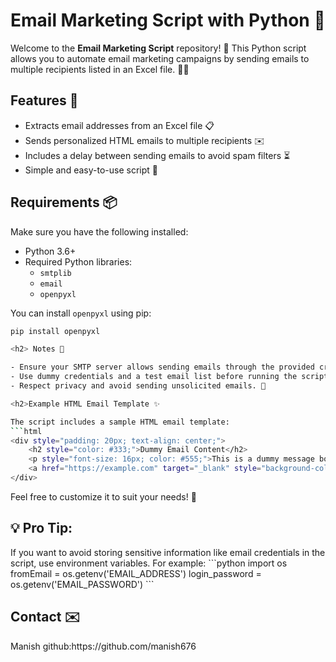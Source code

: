 <h1>Email Marketing Script with Python 📧</h1>

Welcome to the **Email Marketing Script** repository! 🚀 This Python script allows you to automate email marketing campaigns by sending emails to multiple recipients listed in an Excel file. 💼✨

 <h2>Features 🌟</h2>

- Extracts email addresses from an Excel file 📋
- Sends personalized HTML emails to multiple recipients ✉️
- Includes a delay between sending emails to avoid spam filters ⏳
- Simple and easy-to-use script 🔧

<h2>Requirements 📦</h2>

Make sure you have the following installed:

- Python 3.6+
- Required Python libraries:
  - `smtplib`
  - `email`
  - `openpyxl`

You can install `openpyxl` using pip:
```bash
pip install openpyxl

<h2> Notes 📝

- Ensure your SMTP server allows sending emails through the provided credentials.
- Use dummy credentials and a test email list before running the script with real data. 🛡️
- Respect privacy and avoid sending unsolicited emails. 🙏

<h2>Example HTML Email Template ✨

The script includes a sample HTML email template:
```html
<div style="padding: 20px; text-align: center;">
    <h2 style="color: #333;">Dummy Email Content</h2>
    <p style="font-size: 16px; color: #555;">This is a dummy message body. Replace this with your actual email content.</p>
    <a href="https://example.com" target="_blank" style="background-color: #FF4B6A; color: white; padding: 10px 20px; text-decoration: none; border-radius: 5px;">Visit Us</a>
</div>
```

Feel free to customize it to suit your needs! 🎨

<h2>💡 Pro Tip:</h2>
If you want to avoid storing sensitive information like email credentials in the script, use environment variables. For example:
```python
import os
fromEmail = os.getenv('EMAIL_ADDRESS')
login_password = os.getenv('EMAIL_PASSWORD')
```

<h2>Contact ✉️</h2>
Manish
github:https://github.com/manish676




